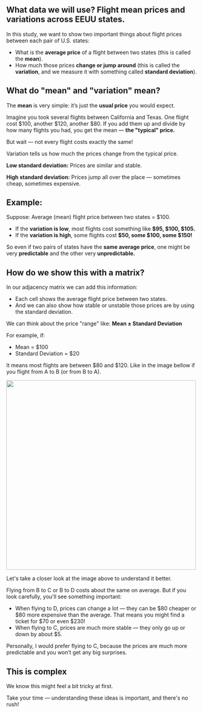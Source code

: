 ## What data we will use? Flight mean prices and variations across EEUU states.

In this study, we want to show two important things about flight prices between each pair of U.S. states:

- What is the **average price** of a flight between two states (this is called the **mean**).
- How much those prices **change or jump around** (this is called the **variation**, and we measure it with something called **standard deviation**).

## What do "mean" and "variation" mean?

The **mean** is very simple: it’s just the **usual price** you would expect.

Imagine you took several flights between California and Texas.
One flight cost $100, another $120, another $80.
If you add them up and divide by how many flights you had, you get the mean — **the "typical" price.**

But wait — not every flight costs exactly the same!

Variation tells us how much the prices change from the typical price.

**Low standard deviation:** Prices are similar and stable.

**High standard deviation:** Prices jump all over the place — sometimes cheap, sometimes expensive.

## Example:

Suppose: Average (mean) flight price between two states = $100.

- If the **variation is low**, most flights cost something like **$95, $100, $105.**
- If the **variation is high**, some flights cost **$50, some $100, some $150!**

So even if two pairs of states have the **same average price**, one might be very **predictable** and the other very **unpredictable.**

## How do we show this with a matrix?

In our adjacency matrix we can add this information:

- Each cell shows the average flight price between two states.
- And we can also show how stable or unstable those prices are by using the standard deviation.

We can think about the price "range" like: **Mean ± Standard Deviation**

For example, if:

- Mean = $100
- Standard Deviation = $20

It means most flights are between $80 and $120. Like in the image bellow if you flight from A to B (or from B to A).

<img src='./assets/images/price-matrix.png' width='500'>

<br>

Let's take a closer look at the image above to understand it better.

Flying from B to C or B to D costs about the same on average.
But if you look carefully, you'll see something important:

- When flying to D, prices can change a lot — they can be $80 cheaper or $80 more expensive than the average. That means you might find a ticket for $70 or even $230!
- When flying to C, prices are much more stable — they only go up or down by about $5.

Personally, I would prefer flying to C, because the prices are much more predictable and you won’t get any big surprises.

## This is complex

We know this might feel a bit tricky at first.

Take your time — understanding these ideas is important, and there's no rush!
